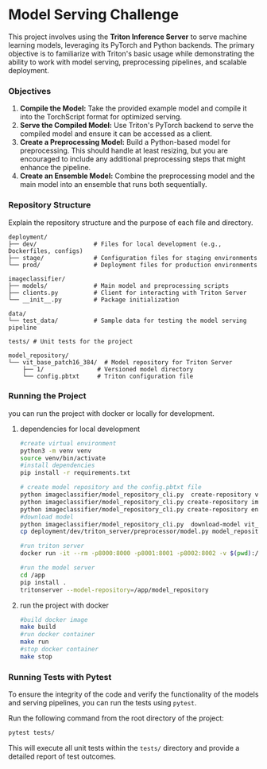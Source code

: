 # Model Serving Challenge

This project involves using the **Triton Inference Server** to serve machine learning models, leveraging its PyTorch and Python backends. The primary objective is to familiarize  with Triton's basic usage while demonstrating the ability to work with model serving, preprocessing pipelines, and scalable deployment.

### Objectives
1. **Compile the Model:** Take the provided example model and compile it into the TorchScript format for optimized serving.
2. **Serve the Compiled Model:** Use Triton's PyTorch backend to serve the compiled model and ensure it can be accessed as a client.
3. **Create a Preprocessing Model:** Build a Python-based model for preprocessing. This should handle at least resizing, but you are encouraged to include any additional preprocessing steps that might enhance the pipeline.
4. **Create an Ensemble Model:** Combine the preprocessing model and the main model into an ensemble that runs both sequentially.

### Repository Structure
Explain the repository structure and the purpose of each file and directory.
```
deployment/
├── dev/                # Files for local development (e.g., Dockerfiles, configs)
├── stage/              # Configuration files for staging environments
└── prod/               # Deployment files for production environments

imageclassifier/
├── models/             # Main model and preprocessing scripts
├── clients.py          # Client for interacting with Triton Server
└── __init__.py         # Package initialization

data/
└── test_data/          # Sample data for testing the model serving pipeline

tests/ # Unit tests for the project

model_repository/
└── vit_base_patch16_384/  # Model repository for Triton Server
    ├── 1/               # Versioned model directory
    └── config.pbtxt     # Triton configuration file
```


### Running the Project
you can run the project with docker or locally for development.

1. dependencies for local development
    ```bash
    #create virtual environment
    python3 -m venv venv
    source venv/bin/activate
    #install dependencies
    pip install -r requirements.txt

    # create model repository and the config.pbtxt file
    python imageclassifier/model_repository_cli.py  create-repository vit_base_patch16_384 1 pytorch deployment/dev/triton_server/image_classifier/config.json
    python imageclassifier/model_repository_cli.py create-repository image_preprocessor 1 python deployment/dev/triton_server/preprocessor/config.json
    python imageclassifier/model_repository_cli.py create-repository ensemble_model 1 python deployment/dev/triton_server/ensemble_model/config.json
    #download model 
    python imageclassifier/model_repository_cli.py  download-model vit_base_patch16_384
    cp deployment/dev/triton_server/preprocessor/model.py model_repository/image_preprocessor/1/model.py

    #run triton server
    docker run -it --rm -p8000:8000 -p8001:8001 -p8002:8002 -v $(pwd):/app nvcr.io/nvidia/tritonserver:24.10-pyt-python-py3
   
    #run the model server
    cd /app 
    pip install .
    tritonserver --model-repository=/app/model_repository
    ```
2. run the project with docker
    ```bash
    #build docker image
    make build
    #run docker container
    make run
    #stop docker container
    make stop
    ```

### Running Tests with Pytest
To ensure the integrity of the code and verify the functionality of the models and serving pipelines, you can run the tests using `pytest`. 

Run the following command from the root directory of the project:
```bash
pytest tests/
```

This will execute all unit tests within the `tests/` directory and provide a detailed report of test outcomes.